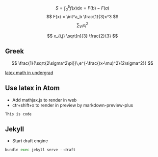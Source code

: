 <script type="text/javascript"
        src="https://cdnjs.cloudflare.com/ajax/libs/mathjax/2.7.0/MathJax.js?config=TeX-AMS_CHTML"></script>


$$ S = \int_{a}^b f(x) \mathrm{d}x = F(b) - F(a) $$
$$ F(x) = \int^a_b \frac{1}{3}x^3 $$
$$ \sum_{\forall i}{x_i^{2}} $$

$$ x_{i,j} \sqrt[n]{3} \frac{2}{3} $$
## Greek


$$
\frac{1}{\sqrt{2\sigma^2\pi}}\,e^{-\frac{(x-\mu)^2}{2\sigma^2}}
$$

[latex math in undergrad](http://tug.ctan.org/info/undergradmath/undergradmath.pdf)



## Use latex in Atom
  - Add mathjax.js to render in web
  - ctr+shift+x to render in preview by markdown-preview-plus



`This is code`


## Jekyll
- Start draft engine
```python
bundle exec jekyll serve --draft

```
